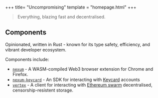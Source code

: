 +++
title= "Uncompromising"
template = "homepage.html"
+++

> Everything, blazing fast and decentralised.

## Components

Opinionated, written in Rust - known for its type safety, efficiency, and vibrant developer ecosystem.

Components include:

* [`nexum`](./projects/nexum) - A WASM-compiled Web3 browser extension for Chrome and Firefox.
* [`nexum-keycard`](./projects/keycard) - An SDK for interacting with [Keycard](https://keycard.tech) accounts
* [`vertex`](./projects/swarm) - A client for interacting with [Ethereum swarm](https://ethswarm.org) decentralised, censorship-resistent storage.
